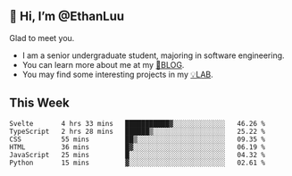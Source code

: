 ## 👋 Hi, I’m @EthanLuu

Glad to meet you.

- I am a senior undergraduate student, majoring in software engineering.
- You can learn more about me at my [📝BLOG](https://blog.ethanloo.cn).
- You may find some interesting projects in my [💡LAB](https://lab.ethanloo.cn).

## This Week
<!--START_SECTION:waka-->

```text
Svelte       4 hrs 33 mins   ███████████▓░░░░░░░░░░░░░   46.26 %
TypeScript   2 hrs 28 mins   ██████▒░░░░░░░░░░░░░░░░░░   25.22 %
CSS          55 mins         ██▒░░░░░░░░░░░░░░░░░░░░░░   09.35 %
HTML         36 mins         █▓░░░░░░░░░░░░░░░░░░░░░░░   06.19 %
JavaScript   25 mins         █░░░░░░░░░░░░░░░░░░░░░░░░   04.32 %
Python       15 mins         ▓░░░░░░░░░░░░░░░░░░░░░░░░   02.61 %
```

<!--END_SECTION:waka-->
